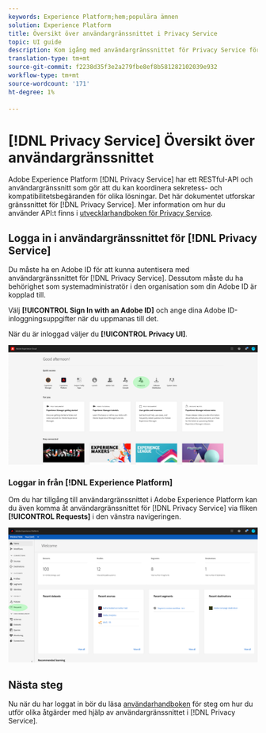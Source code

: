 ```yaml
---
keywords: Experience Platform;hem;populära ämnen
solution: Experience Platform
title: Översikt över användargränssnittet i Privacy Service
topic: UI guide
description: Kom igång med användargränssnittet för Privacy Service för att samordna och övervaka sekretessförfrågningar i olika Experience Cloud-program.
translation-type: tm+mt
source-git-commit: f2238d35f3e2a279fbe8ef8b581282102039e932
workflow-type: tm+mt
source-wordcount: '171'
ht-degree: 1%

---
```



# [!DNL Privacy Service] Översikt över användargränssnittet

Adobe Experience Platform [!DNL Privacy Service] har ett RESTful-API och användargränssnitt som gör att du kan koordinera sekretess- och kompatibilitetsbegäranden för olika lösningar. Det här dokumentet utforskar gränssnittet för [!DNL Privacy Service]. Mer information om hur du använder API:t finns i [utvecklarhandboken för Privacy Service](../api/getting-started.md).

## Logga in i användargränssnittet för [!DNL Privacy Service]

Du måste ha en Adobe ID för att kunna autentisera med användargränssnittet för [!DNL Privacy Service]. Dessutom måste du ha behörighet som systemadministratör i den organisation som din Adobe ID är kopplad till.

Välj **[!UICONTROL Sign In with an Adobe ID]** och ange dina Adobe ID-inloggningsuppgifter när du uppmanas till det.

När du är inloggad väljer du **[!UICONTROL Privacy UI]**.

![](../images/ui-overview/quick-access.png)

### Loggar in från [!DNL Experience Platform]

Om du har tillgång till användargränssnittet i Adobe Experience Platform kan du även komma åt användargränssnittet för [!DNL Privacy Service] via fliken **[!UICONTROL Requests]** i den vänstra navigeringen.

![](../images/ui-overview/platform.png)

## Nästa steg

Nu när du har loggat in bör du läsa [användarhandboken](user-guide.md) för steg om hur du utför olika åtgärder med hjälp av användargränssnittet i [!DNL Privacy Service].